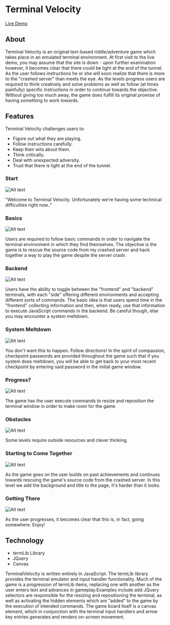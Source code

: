 # Terminal Velocity


[Live Demo](www.bradneal14.github.io/terminalVelocity)


## About

Terminal Velocity is an original text-based riddle/adventure game which takes place in an emulated terminal environment. At first visit to the live demo, you may assume that the site is down - upon further examination however, it becomes clear that there could be light at the end of the tunnel. As the user follows instructions he or she will soon realize that there is more to the "crashed server" than meets the eye. As the levels progress users are required to think creatively and solve problems as well as follow (at times painfully) specific instructions in order to continue towards the objective. Without giving too much away, the game does fulfill its original promise of having something to work towards.

## Features

Terminal Velocity challenges users to:
+ Figure out what they are playing.
+ Follow instructions carefully.
+ Keep their wits about them.
+ Think critically.
+ Deal with unexpected adversity.
+ Trust that there is light at the end of the tunnel.


### Start
![Alt text](http://i.imgur.com/Q4WFZhM.png)

"Welcome to Terminal Velocity. Unfortunately we're having some technical difficulties right now.."

### Basics
![Alt text](https://media.giphy.com/media/3o7WTpVvFUCI4wY8pO/giphy.gif)

Users are required to follow basic commands in order to navigate the terminal environment in which they find themselves. The objective is the game is to rescue the source code from my crashed server and hack together a way to play the game despite the server crash.

### Backend
![Alt text](http://i.imgur.com/VtXsct5.png)

Users have the ability to toggle between the "frontend" and "backend" terminals, with each "side" offering different environments and accepting different sorts of commands. The basic idea is that users spend time in the "frontend" collecting information and then, when ready, use that information to execute JavaScript commands in the backend. Be careful though, else you may encounter a system meltdown.

### System Meltdown
![Alt text](http://i.imgur.com/QJdNXUP.png)

You don't want this to happen. Follow directions!
In the spirit of compassion, checkpoint passwords are provided throughout the game such that if you system does meltdown, you will be able to get back to your most recent checkpoint by entering said password in the initial game window.

### Progress?
![Alt text](http://i.imgur.com/wrP9ST4.png)

The game has the user execute commands to resize and reposition the terminal window in order to make room for the game.

### Obstacles
![Alt text](https://media.giphy.com/media/xThuWhSBCCed8cJ8OI/giphy.gif)

Some levels require outside resources and clever thinking.


### Starting to Come Together
![Alt text](http://i.imgur.com/2mqZMid.png)

As the game goes on the user builds on past achievements and continues towards rescuing the game's source code from the crashed server. In this level we add the background and title to the page, it's harder than it looks.


### Getting There
![Alt text](https://media.giphy.com/media/xThuWb545oLE1YjDoc/giphy.gif)

As the user progresses, it becomes clear that this is, in fact, going somewhere. Enjoy!


## Technology
+ termLib Library
+ JQuery
+ Canvas


TerminalVelocity is written entirely in JavaScript. The termLib library provides the terminal emulator and input handler functionality. Much of the game is a progression of termLib items, replacing one with another as the user enters text and advances in gameplay.Examples include add JQuery selectors are responsible for the resizing and repositioning the terminal, as well as activating the hidden elements which are "added" to the game by the execution of intended commands. The game board itself is a canvas element, which in conjunction with the terminal input handlers and arrow key entries generates and renders on-screen movement.
